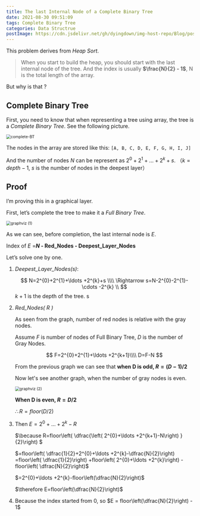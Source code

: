 ```yaml
---
title: The last Internal Node of a Complete Binary Tree
date: 2021-08-30 09:51:09
tags: Complete Binary Tree
categories: Data Structrue
postImage: https://cdn.jsdelivr.net/gh/dyingdown/img-host-repo/Blog/post/20210831220156.jpg
---
```


This problem derives from *Heap Sort*. 

<!--more-->

>When you start to build the heap, you should start with the last internal node of the tree. And the index is usually **$\frac{N}{2} - 1$**, N is the total length of the array.

But why is that ?

## Complete Binary Tree

First, you need to know that when representing a tree using array, the tree is a *Complete Binary Tree*. See the following picture.

<img src="https://cdn.jsdelivr.net/gh/dyingdown/img-host-repo/Blog/post/20210831205110.svg" alt="complete-BT" style="zoom:75%;" />

The nodes in the array are stored like this: `[A, B, C, D, E, F, G, H, I, J]`

And the number of nodes $N$ can be represent as $2^{0}+2^{1}+\ldots +2^{k}+s$.  （$k = depth - 1$, $s$ is the number of nodes in the deepest layer）

## Proof

I’m proving this in a graphical layer.

First, let’s complete the tree to make it a *Full Binary Tree*.

<img src="https://cdn.jsdelivr.net/gh/dyingdown/img-host-repo/Blog/post/20210831200317.svg" alt="graphviz (1)" style="zoom:75%;" />

As we can see, before completion, the last internal node is $E$.

Index of $E$ =**$N$ - Red_Nodes - Deepest_Layer_Nodes**

Let’s solve one by one.

1. *Deepest_Layer_Nodes($s$)*: 

   $$
   N=2^{0}+2^{1}+\ldots +2^{k}+s \\\\
   \Rightarrow s=N-2^{0}-2^{1}- \cdots -2^{k} \\
   $$
   $k + 1$ is the depth of the tree. s

2. *Red_Nodes( R )*

   As seen from the graph, number of red nodes is relative with the gray nodes.

   Assume *$F$* is number of nodes of Full Binary Tree, *$D$* is the number of Gray Nodes.

   $$
   F=2^{0}+2^{1}+\ldots +2^{k+1}\\\\
   D=F-N
   $$

   From the previous graph we can see that **when D is odd, $R = (D - 1) / 2$**

   Now let's see another graph, when the number of gray nodes is even.

   <img src="https://cdn.jsdelivr.net/gh/dyingdown/img-host-repo/Blog/post/20210831205206.svg" alt="graphviz (2)" style="zoom:75%;" />

   **When D is even, $R = D / 2$**

   $\therefore R = floor(D / 2)$

3. Then $E=2^{0}+\ldots +2^{k}-R$

   $\because R=floor\left( \dfrac{\left( 2^{0}+\ldots +2^{k+1}-N\right) }{2}\right) $ 

   $=floor\left( \dfrac{1}{2}+2^{0}+\ldots +2^{k}-\dfrac{N}{2}\right) =floor\left( \dfrac{1}{2}\right) +floor\left( 2^{0}+\ldots +2^{k}\right) -floor\left( \dfrac{N}{2}\right)$

   $=2^{0}+\ldots +2^{k}-floor\left(\dfrac{N}{2}\right)$

   $\therefore E=floor\left(\dfrac{N}{2}\right)$

4. Because the index started from 0, so $E = floor\left(\dfrac{N}{2}\right) - 1$